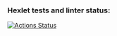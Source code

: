 ### Hexlet tests and linter status:
[![Actions Status](https://github.com/avatara9/java-project-61/actions/workflows/hexlet-check.yml/badge.svg)](https://github.com/avatara9/java-project-61/actions)